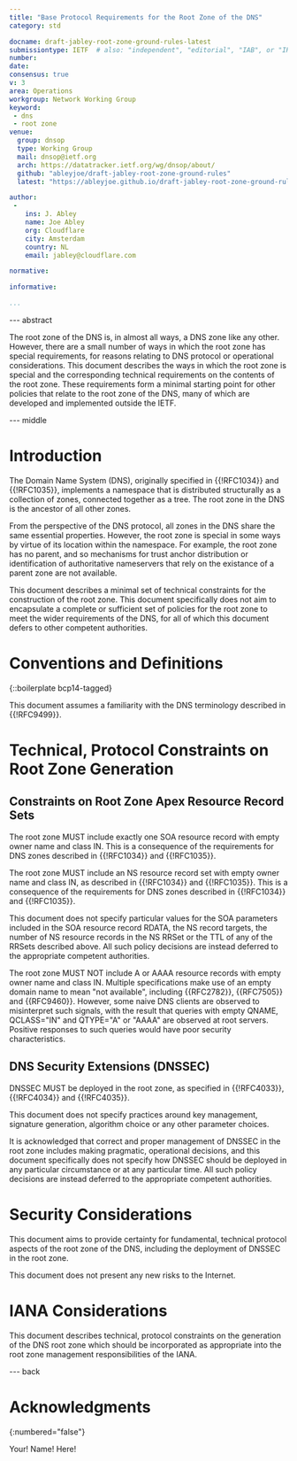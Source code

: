 ```yaml
---
title: "Base Protocol Requirements for the Root Zone of the DNS"
category: std

docname: draft-jabley-root-zone-ground-rules-latest
submissiontype: IETF  # also: "independent", "editorial", "IAB", or "IRTF"
number:
date:
consensus: true
v: 3
area: Operations
workgroup: Network Working Group
keyword:
 - dns
 - root zone
venue:
  group: dnsop
  type: Working Group
  mail: dnsop@ietf.org
  arch: https://datatracker.ietf.org/wg/dnsop/about/
  github: "ableyjoe/draft-jabley-root-zone-ground-rules"
  latest: "https://ableyjoe.github.io/draft-jabley-root-zone-ground-rules/draft-jabley-root-zone-ground-rules.html"

author:
 -
    ins: J. Abley
    name: Joe Abley
    org: Cloudflare
    city: Amsterdam
    country: NL
    email: jabley@cloudflare.com

normative:

informative:

...
```


--- abstract

The root zone of the DNS is, in almost all ways, a DNS zone like
any other.  However, there are a small number of ways in which the
root zone has special requirements, for reasons relating to DNS
protocol or operational considerations.  This document describes
the ways in which the root zone is special and the corresponding
technical requirements on the contents of the root zone. These
requirements form a minimal starting point for other policies that
relate to the root zone of the DNS, many of which are developed and
implemented outside the IETF.

--- middle

# Introduction

The Domain Name System (DNS), originally specified in {{!RFC1034}}
and {{!RFC1035}}, implements a namespace that is distributed
structurally as a collection of zones, connected together as a tree.
The root zone in the DNS is the ancestor of all other zones.

From the perspective of the DNS protocol, all zones in the DNS share
the same essential properties.  However, the root zone is special
in some ways by virtue of its location within the namespace. For
example, the root zone has no parent, and so mechanisms for trust
anchor distribution or identification of authoritative nameservers
that rely on the existance of a parent zone are not available.

This document describes a minimal set of technical constraints for
the construction of the root zone. This document specifically does
not aim to encapsulate a complete or sufficient set of policies for
the root zone to meet the wider requirements of the DNS, for all
of which this document defers to other competent authorities.

# Conventions and Definitions

{::boilerplate bcp14-tagged}

This document assumes a familiarity with the DNS terminology described
in {{!RFC9499}}.

# Technical, Protocol Constraints on Root Zone Generation

## Constraints on Root Zone Apex Resource Record Sets

The root zone MUST include exactly one SOA resource record with
empty owner name and class IN. This is a consequence of the
requirements for DNS zones described in {{!RFC1034}} and
{{!RFC1035}}.

The root zone MUST include an NS resource record set with
empty owner name and class IN, as described in {{!RFC1034}} and
{{!RFC1035}}. This is a consequence of the requirements for
DNS zones described in {{!RFC1034}} and {{!RFC1035}}.

This document does not specify particular values for the SOA
parameters included in the SOA resource record RDATA, the NS record
targets, the number of NS resource records in the NS RRSet or the
TTL of any of the RRSets described above. All such policy decisions
are instead deferred to the appropriate competent authorities.

The root zone MUST NOT include A or AAAA resource records with empty
owner name and class IN. Multiple specifications make use of an
empty domain name to mean "not available", including {{RFC2782}},
{{RFC7505}} and {{RFC9460}}. However, some naive DNS clients are
observed to misinterpret such signals, with the result that queries
with empty QNAME, QCLASS="IN" and QTYPE="A" or "AAAA" are observed
at root servers. Positive responses to such queries would have poor
security characteristics.

## DNS Security Extensions (DNSSEC)

DNSSEC MUST be deployed in the root zone, as specified in
{{!RFC4033}}, {{!RFC4034}} and {{!RFC4035}}.

This document does not specify practices around key management,
signature generation, algorithm choice or any other parameter
choices.

It is acknowledged that correct and proper management of DNSSEC in
the root zone includes making pragmatic, operational decisions, and
this document specifically does not specify how DNSSEC should be
deployed in any particular circumstance or at any particular time.
All such policy decisions are instead deferred to the appropriate
competent authorities.

# Security Considerations

This document aims to provide certainty for fundamental, technical
protocol aspects of the root zone of the DNS, including the deployment
of DNSSEC in the root zone.

This document does not present any new risks to the Internet.

# IANA Considerations

This document describes technical, protocol constraints on the
generation of the DNS root zone which should be incorporated as
appropriate into the root zone management responsibilities of the
IANA.

--- back

# Acknowledgments
{:numbered="false"}

Your! Name! Here!

